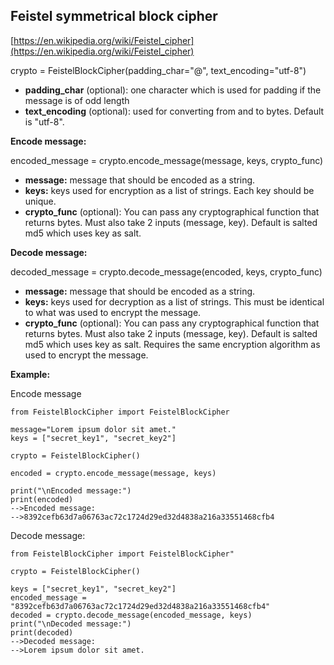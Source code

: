 ## Feistel symmetrical block cipher
[https://en.wikipedia.org/wiki/Feistel_cipher](https://en.wikipedia.org/wiki/Feistel_cipher)
 
crypto = FeistelBlockCipher(padding_char="@", text_encoding="utf-8")

 - **padding_char** (optional): one character which is used for padding if the message is of odd length
 - **text_encoding** (optional): used for converting from and to bytes. Default is "utf-8".

**Encode message:**
  
encoded_message = crypto.encode_message(message, keys, crypto_func) 

- **message:** message that should be encoded as a string.
- **keys:** keys used for encryption as a list of strings. Each key should be unique.
- **crypto_func** (optional): You can pass any cryptographical function that returns bytes. Must also take 2 inputs (message, key). Default is salted md5 which uses key as salt.

**Decode message:**
 
decoded_message = crypto.decode_message(encoded, keys, crypto_func)
- **message:** message that should be encoded as a string.
- **keys:** keys used for decryption as a list of strings. This must be identical to what was used to encrypt the message.
- **crypto_func** (optional): You can pass any cryptographical function that returns bytes. Must also take 2 inputs (message, key). Default is salted md5 which uses key as salt.  Requires the same encryption algorithm as used to encrypt the message.

**Example:**
	
Encode message

    from FeistelBlockCipher import FeistelBlockCipher
    
    message="Lorem ipsum dolor sit amet."  
    keys = ["secret_key1", "secret_key2"]  
    
    crypto = FeistelBlockCipher()  
     
    encoded = crypto.encode_message(message, keys)  
    
    print("\nEncoded message:")  
    print(encoded)  
    -->Encoded message:
	-->8392cefb63d7a06763ac72c1724d29ed32d4838a216a33551468cfb4

    
Decode message:

    from FeistelBlockCipher import FeistelBlockCipher"
    
    crypto = FeistelBlockCipher() 
     
    keys = ["secret_key1", "secret_key2"] 
    encoded_message = "8392cefb63d7a06763ac72c1724d29ed32d4838a216a33551468cfb4"
    decoded = crypto.decode_message(encoded_message, keys)  
    print("\nDecoded message:")  
    print(decoded)
    -->Decoded message:
    -->Lorem ipsum dolor sit amet.
